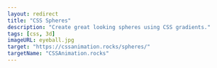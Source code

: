 ```yaml
---
layout: redirect
title: "CSS Spheres"
description: "Create great looking spheres using CSS gradients."
tags: [css, 3d]
imageURL: eyeball.jpg
target: "https://cssanimation.rocks/spheres/"
targetName: "CSSAnimation.rocks"
---
```

